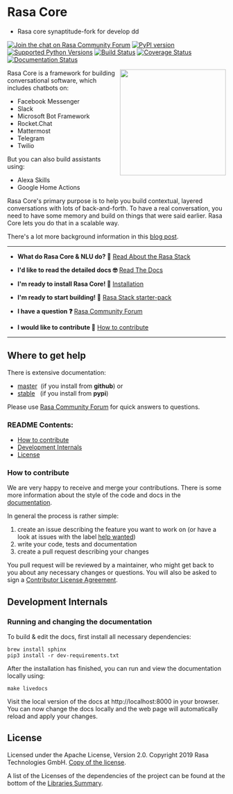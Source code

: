 # Rasa Core 


* Rasa core synaptitude-fork for develop dd

[![Join the chat on Rasa Community Forum](https://img.shields.io/badge/forum-join%20discussions-brightgreen.svg)](https://forum.rasa.com/?utm_source=badge&utm_medium=badge&utm_campaign=pr-badge&utm_content=badge)
[![PyPI version](https://img.shields.io/pypi/v/rasa_core.svg)](https://pypi.python.org/pypi/rasa-core)
[![Supported Python Versions](https://img.shields.io/pypi/pyversions/rasa_core.svg)](https://pypi.python.org/pypi/rasa_core)
[![Build Status](https://travis-ci.com/RasaHQ/rasa_core.svg?branch=master)](https://travis-ci.com/RasaHQ/rasa_core)
[![Coverage Status](https://coveralls.io/repos/github/RasaHQ/rasa_core/badge.svg?branch=master)](https://coveralls.io/github/RasaHQ/rasa_core?branch=master)
[![Documentation Status](https://img.shields.io/badge/docs-stable-brightgreen.svg)](https://rasa.com/docs/core)

<img align="right" height="244" src="https://www.rasa.com/assets/img/sara/sara-open-source-lg.png">

Rasa Core is a framework for building conversational software, which includes
chatbots on:
- Facebook Messenger
- Slack
- Microsoft Bot Framework
- Rocket.Chat
- Mattermost
- Telegram
- Twilio

But you can also build assistants using:
- Alexa Skills
- Google Home Actions

Rasa Core's primary purpose is to help you build contextual, layered
conversations with lots of back-and-forth. To have a real conversation,
you need to have some memory and build on things that were said earlier.
Rasa Core lets you do that in a scalable way.

There's a lot more background information in this
[blog post](https://medium.com/rasa-blog/a-new-approach-to-conversational-software-2e64a5d05f2a).

---
- **What do Rasa Core & NLU do? 🤔**
  [Read About the Rasa Stack](https://rasa.com/products/rasa-stack/)

- **I'd like to read the detailed docs 🤓**
  [Read The Docs](https://rasa.com/docs/core)

- **I'm ready to install Rasa Core! 🚀**
  [Installation](https://rasa.com/docs/core/installation/)

- **I'm ready to start building! 🤖**
  [Rasa Stack starter-pack](https://github.com/RasaHQ/starter-pack-rasa-stack)

- **I have a question ❓**
  [Rasa Community Forum](https://forum.rasa.com)

- **I would like to contribute 🤗**
  [How to contribute](#how-to-contribute)
  
---  
## Where to get help

There is extensive documentation:

- [master](https://rasa.com/docs/core/master/)&nbsp;
  (if you install from **github**) or
- [stable](https://rasa.com/docs/core)&nbsp;&nbsp;
  (if you install from **pypi**)


Please use [Rasa Community Forum](https://forum.rasa.com) for quick answers to
questions.


### README Contents:
- [How to contribute](#how-to-contribute)
- [Development Internals](#development-internals)
- [License](#license)

### How to contribute
We are very happy to receive and merge your contributions. There is
some more information about the style of the code and docs in the
[documentation](https://rasa.com/docs/contributing/).

In general the process is rather simple:
1. create an issue describing the feature you want to work on (or
   have a look at issues with the label
   [help wanted](https://github.com/RasaHQ/rasa_core/issues?q=is%3Aissue+is%3Aopen+label%3A%22help+wanted%22))
2. write your code, tests and documentation
3. create a pull request describing your changes

You pull request will be reviewed by a maintainer, who might get
back to you about any necessary changes or questions. You will
also be asked to sign a
[Contributor License Agreement](https://cla-assistant.io/RasaHQ/rasa_core).


## Development Internals
### Running and changing the documentation
To build & edit the docs, first install all necessary dependencies:

```
brew install sphinx
pip3 install -r dev-requirements.txt
```

After the installation has finished, you can run and view the documentation
locally using:
```
make livedocs
```

Visit the local version of the docs at http://localhost:8000 in your browser.
You can now change the docs locally and the web page will automatically reload
and apply your changes.

## License
Licensed under the Apache License, Version 2.0.
Copyright 2019 Rasa Technologies GmbH. [Copy of the license](LICENSE.txt).

A list of the Licenses of the dependencies of the project can be found at
the bottom of the
[Libraries Summary](https://libraries.io/github/RasaHQ/rasa_core).
